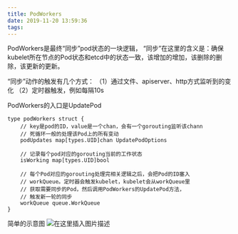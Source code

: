 ```yaml
---
title: PodWorkers
date: 2019-11-20 13:59:36
tags:
---
```


PodWorkers是最终“同步”pod状态的一块逻辑，
“同步”在这里的含义是：确保kubelet所在节点的Pod状态和etcd中的状态一致，该增加的增加，该删除的删除，该更新的更新。

“同步”动作的触发有几个方式：
（1）通过文件、apiserver、http方式监听到的变化
（2）定时器触发，例如每隔10s

PodWorkers的入口是UpdatePod

```
type podWorkers struct {
    // key是pod的ID，value是一个chan，会有一个gorouting监听该chann
    // 死循环一般的处理该Pod上的所有变动
	podUpdates map[types.UID]chan UpdatePodOptions
	
	// 记录每个pod对应的gorouting当前的工作状态
	isWorking map[types.UID]bool
	
	// 每个Pod对应的gorouting处理完相关逻辑之后，会把Pod的ID塞入
	// workQueue。定时器会触发kubelet，kubelet会从workQueue里
	// 获取需要同步的Pod，然后调用PodWorkers的UpdatePod方法，
	// 触发新一轮的同步
	workQueue queue.WorkQueue
}
```

简单的示意图
![在这里插入图片描述](https://img-blog.csdnimg.cn/20191120135846524.png?x-oss-process=image/watermark,type_ZmFuZ3poZW5naGVpdGk,shadow_10,text_aHR0cHM6Ly9ibG9nLmNzZG4ubmV0L3dlaXl1YW5rZQ==,size_16,color_FFFFFF,t_70)
